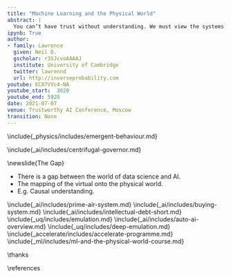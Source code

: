 ```yaml
---
title: "Machine Learning and the Physical World"
abstract: |
  You can’t have trust without understanding. We must view the systems we build as our tools, because if we can’t manipulate these systems, then we are at risk of being manipulated by these systems. Inspired by the centrifugal governor, this talk describes how statistical emulation provides a possible root for giving understanding to complex AI systems at a level of abstraction that allows humans to view the system as a tool, rather than being a tool of the system.
ipynb: True
author:
- family: Lawrence
  given: Neil D.
  gscholar: r3SJcvoAAAAJ
  institute: University of Cambridge
  twitter: lawrennd
  url: http://inverseprobability.com
youtube: EC87VVc4-NA
youtube_start:  3020
youtube_end: 5920
date: 2021-07-07
venue: Trustworthy AI Conference, Moscow
transition: None
---
```



<!--include{_physics/includes/laplaces-demon.md}-->
\include{_physics/includes/emergent-behaviour.md}
<!--include{_physics/includes/laplaces-gremlin.md}-->

\include{_ai/includes/centrifugal-governor.md}
<!--include{_ml/includes/process-automation.md}
include{_ai/includes/ai-vs-data-science-2.md}-->

\newslide{The Gap}

* There is a gap between the world of data science and AI.
* The mapping of the virtual onto the physical world.
* E.g. Causal understanding. 

\include{_ai/includes/prime-air-system.md}
\include{_ai/includes/buying-system.md}
\include{_ai/includes/intellectual-debt-short.md}
\include{_uq/includes/emulation.md}
\include{_ai/includes/auto-ai-overview.md}
\include{_uq/includes/deep-emulation.md}
\include{_accelerate/includes/accelerate-programme.md}
\include{_ml/includes/ml-and-the-physical-world-course.md}



\thanks

\references







